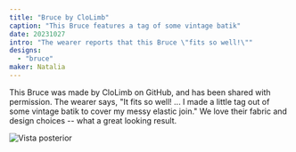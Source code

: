 ```yaml
---
title: "Bruce by CloLimb"
caption: "This Bruce features a tag of some vintage batik"
date: 20231027
intro: "The wearer reports that this Bruce \"fits so well!\""
designs:
  - "bruce"
maker: Natalia
---
```



This Bruce was made by CloLimb on GitHub, and has been shared with permission. The wearer says, "It fits so well! ... I made a little tag out of some vintage batik to cover my messy elastic join." We love their fabric and design choices -- what a great looking result.

![Vista posterior](https://imagedelivery.net/ouSuR9yY1bHt-fuAokSA5Q/showcase-bruce-by-clolimb-1/public "Vista posterior")

